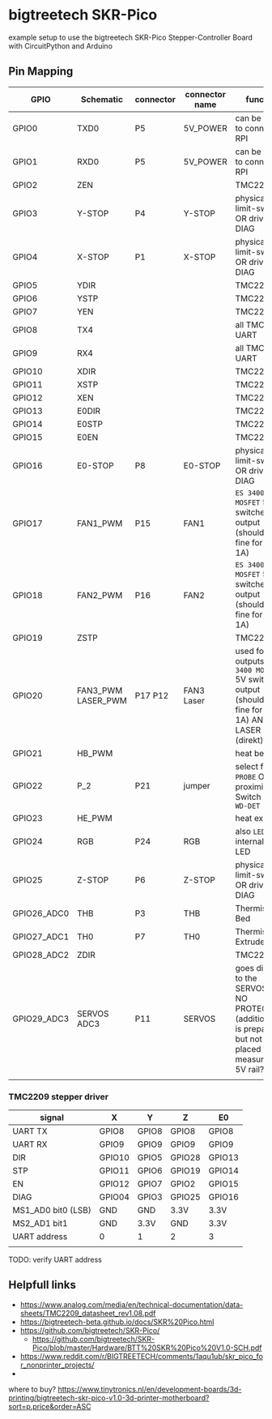 # bigtreetech SKR-Pico

example setup to use the bigtreetech SKR-Pico Stepper-Controller Board with CircuitPython and Arduino

## Pin Mapping

| GPIO        | Schematic          | connector | connector name | function                                                                                                             |
| ----------- | ------------------ | --------- | -------------- | -------------------------------------------------------------------------------------------------------------------- |
| GPIO0       | TXD0               | P5        | 5V_POWER       | can be used to connect to RPI                                                                                        |
| GPIO1       | RXD0               | P5        | 5V_POWER       | can be used to connect to RPI                                                                                        |
| GPIO2       | ZEN                |           |                | TMC2209 `Z`                                                                                                          |
| GPIO3       | Y-STOP             | P4        | Y-STOP         | physical limit-switch OR driver DIAG                                                                                 |
| GPIO4       | X-STOP             | P1        | X-STOP         | physical limit-switch OR driver DIAG                                                                                 |
| GPIO5       | YDIR               |           |                | TMC2209 `Y`                                                                                                          |
| GPIO6       | YSTP               |           |                | TMC2209 `Y`                                                                                                          |
| GPIO7       | YEN                |           |                | TMC2209 `Y`                                                                                                          |
| GPIO8       | TX4                |           |                | all TMC2209 UART                                                                                                     |
| GPIO9       | RX4                |           |                | all TMC2209 UART                                                                                                     |
| GPIO10      | XDIR               |           |                | TMC2209 `X`                                                                                                          |
| GPIO11      | XSTP               |           |                | TMC2209 `X`                                                                                                          |
| GPIO12      | XEN                |           |                | TMC2209 `X`                                                                                                          |
| GPIO13      | E0DIR              |           |                | TMC2209 `E0`                                                                                                         |
| GPIO14      | E0STP              |           |                | TMC2209 `E0`                                                                                                         |
| GPIO15      | E0EN               |           |                | TMC2209 `E0`                                                                                                         |
| GPIO16      | E0-STOP            | P8        | E0-STOP        | physical limit-switch OR driver DIAG                                                                                 |
| GPIO17      | FAN1_PWM           | P15       | FAN1           | `ES 3400 MOSFET` 5V switched output (should be fine for about 1A)                                                    |
| GPIO18      | FAN2_PWM           | P16       | FAN2           | `ES 3400 MOSFET` 5V switched output (should be fine for about 1A)                                                    |
| GPIO19      | ZSTP               |           |                | TMC2209 `Z`                                                                                                          |
| GPIO20      | FAN3_PWM LASER_PWM | P17 P12   | FAN3 Laser     | used for both outputs: `ES 3400 MOSFET` 5V switched output (should be fine for about 1A) AND LASER (direkt)          |
| GPIO21      | HB_PWM             |           |                | heat bed                                                                                                             |
| GPIO22      | P_2                | P21       | jumper         | select for `P13 PROBE` OR proximity Switch `P14 WD-DET`                                                              |
| GPIO23      | HE_PWM             |           |                | heat extruder                                                                                                        |
| GPIO24      | RGB                | P24       | RGB            | also `LED7` internal RGB-LED                                                                                         |
| GPIO25      | Z-STOP             | P6        | Z-STOP         | physical limit-switch OR driver DIAG                                                                                 |
| GPIO26_ADC0 | THB                | P3        | THB            | Thermistor Bed                                                                                                       |
| GPIO27_ADC1 | TH0                | P7        | TH0            | Thermistor Extruder                                                                                                  |
| GPIO28_ADC2 | ZDIR               |           |                | TMC2209 `Z`                                                                                                          |
| GPIO29_ADC3 | SERVOS ADC3        | P11       | SERVOS         | goes directly to the SERVOS pin. NO PROTECTION! (additionally it is prepared but not placed to measure the 5V rail?) |
|             |                    |           |                |                                                                                                                      |

### TMC2209 stepper driver

| signal             | X      | Y     | Z      | E0     |
| ------------------ | ------ | ----- | ------ | ------ |
| UART TX            | GPIO8  | GPIO8 | GPIO8  | GPIO8  |
| UART RX            | GPIO9  | GPIO9 | GPIO9  | GPIO9  |
| DIR                | GPIO10 | GPIO5 | GPIO28 | GPIO13 |
| STP                | GPIO11 | GPIO6 | GPIO19 | GPIO14 |
| EN                 | GPIO12 | GPIO7 | GPIO2  | GPIO15 |
| DIAG               | GPIO04 | GPIO3 | GPIO25 | GPIO16 |
| MS1_AD0 bit0 (LSB) | GND    | GND   | 3.3V   | 3.3V   |
| MS2_AD1 bit1       | GND    | 3.3V  | GND    | 3.3V   |
| UART address       | 0      | 1     | 2      | 3      |
|                    |        |       |        |        |

TODO: verify UART address


## Helpfull links

- https://www.analog.com/media/en/technical-documentation/data-sheets/TMC2209_datasheet_rev1.08.pdf
- https://bigtreetech-beta.github.io/docs/SKR%20Pico.html
- https://github.com/bigtreetech/SKR-Pico/
    - https://github.com/bigtreetech/SKR-Pico/blob/master/Hardware/BTT%20SKR%20Pico%20V1.0-SCH.pdf
- https://www.reddit.com/r/BIGTREETECH/comments/1aqu1ub/skr_pico_for_nonprinter_projects/
- 
where to buy?
https://www.tinytronics.nl/en/development-boards/3d-printing/bigtreetech-skr-pico-v1.0-3d-printer-motherboard?sort=p.price&order=ASC


